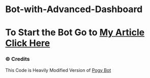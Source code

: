 # Bot-with-Advanced-Dashboard

# To Start the Bot Go to [My Article Click Here](https://darkthunder.ga/article#/TdgegynB8Ch3W553DyKb/discord-bot-with-advanced-dashboard-code)

### ©️ Credits
This Code is Heavily Modified Version of [Pogy Bot](https://github.com/peterhanania/Pogy-Old)
